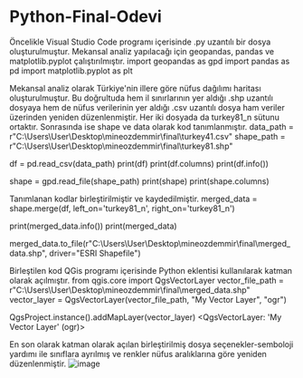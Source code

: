 # Python-Final-Odevi
Öncelikle Visual Studio Code programı içerisinde .py uzantılı bir dosya oluşturulmuştur. Mekansal analiz yapılacağı için geopandas, pandas ve matplotlib.pyplot çalıştırılmıştır. 
import geopandas as gpd
import pandas as pd
import matplotlib.pyplot as plt

Mekansal analiz olarak Türkiye'nin illere göre nüfus dağılımı haritası oluşturulmuştur. Bu doğrultuda hem il sınırlarının yer aldığı .shp uzantılı dosyaya hem de nüfus verilerinin yer aldığı .csv uzantılı dosya ham veriler üzerinden yeniden düzenlenmiştir. Her iki dosyada da turkey81_n sütunu ortaktır. Sonrasında ise shape ve data olarak kod tanımlanmıştır. 
data_path = r"C:\Users\User\Desktop\mineozdemmir\final\turkey41.csv"
shape_path = r"C:\Users\User\Desktop\mineozdemmir\final\turkey81.shp"

df = pd.read_csv(data_path)
print(df)
print(df.columns)
print(df.info())

shape = gpd.read_file(shape_path)
print(shape)
print(shape.columns)

Tanımlanan kodlar birleştirilmiştir ve kaydedilmiştir.
merged_data = shape.merge(df, left_on='turkey81_n', right_on='turkey81_n')

print(merged_data.info())
print(merged_data)

merged_data.to_file(r"C:\Users\User\Desktop\mineozdemmir\final\merged_data.shp", driver="ESRI Shapefile")

Birleştilen kod QGis programı içerisinde Python eklentisi kullanılarak katman olarak açılmıştır.
from qgis.core import QgsVectorLayer
vector_file_path = r"C:\Users\User\Desktop\mineozdemmir\final\merged_data.shp"
vector_layer = QgsVectorLayer(vector_file_path, "My Vector Layer", "ogr")

QgsProject.instance().addMapLayer(vector_layer)
<QgsVectorLayer: 'My Vector Layer' (ogr)>

En son olarak katman olarak açılan birleştirilmiş dosya seçenekler-semboloji yardımı ile sınıflara ayrılmış ve renkler nüfus aralıklarına göre yeniden düzenlenmiştir.
![image](https://github.com/mineozdemmir/Python-Final-devi/assets/146944312/59450f64-cb4e-44cb-a304-d8f2b18ee7f3)

